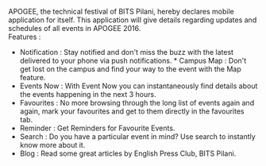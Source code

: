APOGEE, the technical festival of BITS Pilani, hereby declares mobile application for itself. This application will give details regarding updates and schedules of all events in APOGEE 2016.  
Features : 
* Notification : Stay notified and don't miss the buzz with the latest delivered to your phone via push notifications. * Campus Map : Don't get lost on the campus and find your way to the event with the Map feature.  
* Events Now : With Event Now you can instantaneously find details about the events happening in the next 3 hours. 
* Favourites : No more browsing through the long list of events again and again, mark your favourites and get to them directly in the favourites tab. 
* Reminder : Get Reminders for Favourite Events. 
* Search : Do you have a particular event in mind? Use search to instantly know more about it.  
* Blog : Read some great articles by English Press Club, BITS Pilani.
